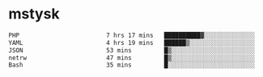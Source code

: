 # mstysk

<!--START_SECTION:waka-->

```txt
PHP                        7 hrs 17 mins   ██████████▓░░░░░░░░░░░░░░   43.30 %
YAML                       4 hrs 19 mins   ██████▒░░░░░░░░░░░░░░░░░░   25.73 %
JSON                       53 mins         █▒░░░░░░░░░░░░░░░░░░░░░░░   05.27 %
netrw                      47 mins         █▒░░░░░░░░░░░░░░░░░░░░░░░   04.69 %
Bash                       35 mins         █░░░░░░░░░░░░░░░░░░░░░░░░   03.55 %
```

<!--END_SECTION:waka-->
